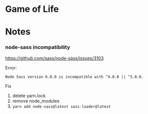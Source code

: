 # Game of Life

# Notes
### node-sass incompatibility

https://github.com/sass/node-sass/issues/3103

Error:

`Node Sass version 6.0.0 is incompatible with ^4.0.0 || ^5.0.0.`

Fix

1. delete yarn.lock
2. remove node_modules
3. `yarn add node-sass@latest sass-loader@latest`